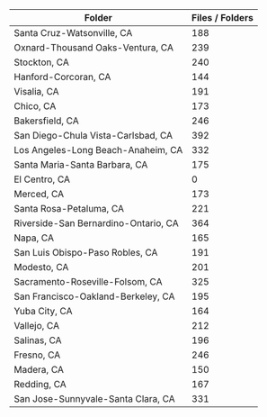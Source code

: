 | Folder                               |   Files / Folders |
|--------------------------------------|-------------------|
| Santa Cruz-Watsonville, CA           |               188 |
| Oxnard-Thousand Oaks-Ventura, CA     |               239 |
| Stockton, CA                         |               240 |
| Hanford-Corcoran, CA                 |               144 |
| Visalia, CA                          |               191 |
| Chico, CA                            |               173 |
| Bakersfield, CA                      |               246 |
| San Diego-Chula Vista-Carlsbad, CA   |               392 |
| Los Angeles-Long Beach-Anaheim, CA   |               332 |
| Santa Maria-Santa Barbara, CA        |               175 |
| El Centro, CA                        |                 0 |
| Merced, CA                           |               173 |
| Santa Rosa-Petaluma, CA              |               221 |
| Riverside-San Bernardino-Ontario, CA |               364 |
| Napa, CA                             |               165 |
| San Luis Obispo-Paso Robles, CA      |               191 |
| Modesto, CA                          |               201 |
| Sacramento-Roseville-Folsom, CA      |               325 |
| San Francisco-Oakland-Berkeley, CA   |               195 |
| Yuba City, CA                        |               164 |
| Vallejo, CA                          |               212 |
| Salinas, CA                          |               196 |
| Fresno, CA                           |               246 |
| Madera, CA                           |               150 |
| Redding, CA                          |               167 |
| San Jose-Sunnyvale-Santa Clara, CA   |               331 |